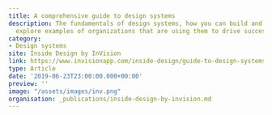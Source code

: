 ```yaml
---
title: A comprehensive guide to design systems
description: The fundamentals of design systems, how you can build and implement one, and
  explore examples of organizations that are using them to drive success.
category:
- Design systems
site: Inside Design by InVision
link: https://www.invisionapp.com/inside-design/guide-to-design-systems/
type: Article
date: '2019-06-23T23:00:00.000+00:00'
preview: ''
image: "/assets/images/inv.png" 
organisation: _publications/inside-design-by-invision.md
---
```

